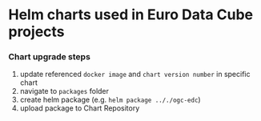 # Helm charts used in Euro Data Cube projects

### Chart upgrade steps

1) update referenced `docker image` and `chart version number` in specific chart
2) navigate to `packages` folder
3) create helm package (e.g. `helm package .././ogc-edc`)
4) upload package to Chart Repository
